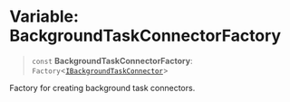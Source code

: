 # Variable: BackgroundTaskConnectorFactory

> `const` **BackgroundTaskConnectorFactory**: `Factory`\<[`IBackgroundTaskConnector`](../interfaces/IBackgroundTaskConnector.md)\>

Factory for creating background task connectors.
